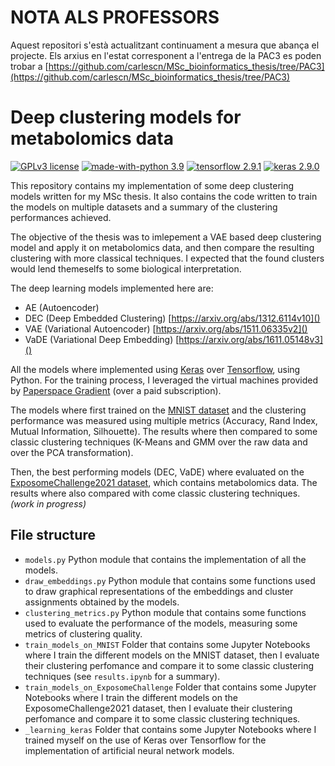 # NOTA ALS PROFESSORS

Aquest repositori s'està actualitzant continuament a mesura que abança el projecte.
Els arxius en l'estat corresponent a l'entrega de la PAC3 es poden trobar a
[https://github.com/carlescn/MSc_bioinformatics_thesis/tree/PAC3](https://github.com/carlescn/MSc_bioinformatics_thesis/tree/PAC3)

# Deep clustering models for metabolomics data

[![GPLv3 license](https://img.shields.io/badge/License-GPLv3.0-blue.svg?logo=)](https://github.com/carlescn/MSc_bioinformatics_thesis/blob/main/LICENSE)
[![made-with-python 3.9](https://img.shields.io/badge/Made%20with-Python%203.9-1f425f.svg?logo=python)](https://www.python.org/)
[![tensorflow 2.9.1](https://img.shields.io/badge/Tensorflow-2.9.1-green.svg?logo=tensorflow)](https://github.com/tensorflow/tensorflow)
[![keras 2.9.0](https://img.shields.io/badge/Keras-2.9.0-green.svg?logo=keras)](https://github.com/keras-team/keras)

This repository contains
my implementation of some deep clustering models
written for my MSc thesis.
It also contains
the code written to train the models on multiple datasets
and a summary of the clustering performances achieved.

The objective of the thesis was
to imlepement a VAE based deep clustering model
and apply it on metabolomics data,
and then compare the resulting clustering with
more classical techniques.
I expected that the found clusters
would lend themeselfs to some biological interpretation.

The deep learning models implemented here are:

- AE (Autoencoder)
- DEC (Deep Embedded Clustering) [https://arxiv.org/abs/1312.6114v10]()
- VAE (Variational Autoencoder) [https://arxiv.org/abs/1511.06335v2]()
- VaDE (Variational Deep Embedding) [https://arxiv.org/abs/1611.05148v3]()

All the models where implemented
using [Keras](https://github.com/keras-team/keras)
over [Tensorflow](https://github.com/tensorflow/tensorflow),
using Python.
For the training process, I leveraged the virtual machines provided by
[Paperspace Gradient](https://www.paperspace.com/gradient) (over a paid subscription).


The models where first trained on the
[MNIST dataset](https://doi.org/10.1109/MSP.2012.2211477)
and the clustering performance was measured
using multiple metrics
(Accuracy, Rand Index, Mutual Information, Silhouette).
The results where then compared to some classic clustering techniques
(K-Means and GMM over the raw data and over the PCA transformation).

Then, the best performing models (DEC, VaDE)
where evaluated on the [ExposomeChallenge2021 dataset](https://arxiv.org/abs/2202.01680),
which contains metabolomics data.
The results where also compared with come classic clustering techniques.
*(work in progress)*

## File structure

- `models.py` Python module that contains
  the implementation of all the models.
- `draw_embeddings.py` Python module that contains
  some functions used to draw graphical representations
  of the embeddings and cluster assignments
  obtained by the models.
- `clustering_metrics.py` Python module that contains
  some functions used to evaluate
  the performance of the models,
  measuring some metrics of clustering quality.
- `train_models_on_MNIST` Folder that contains
  some Jupyter Notebooks
  where I train the different models on the MNIST dataset,
  then I evaluate their clustering perfomance
  and compare it to some classic clustering techniques
  (see `results.ipynb` for a summary).
- `train_models_on_ExposomeChallenge` Folder that contains
  some Jupyter Notebooks
  where I train the different models on the ExposomeChallenge2021 dataset,
  then I evaluate their clustering perfomance
  and compare it to some classic clustering techniques.
- `_learning_keras` Folder that contains
  some Jupyter Notebooks
  where I trained myself on the use of Keras over Tensorflow
  for the implementation of artificial neural network models.
